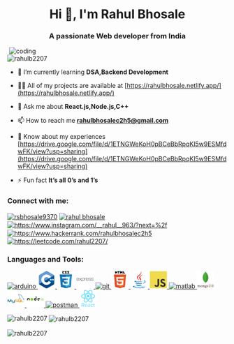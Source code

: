 <h1 align="center">Hi 👋, I'm Rahul Bhosale</h1>
<h3 align="center">A passionate Web developer from India</h3>
<img align="right" alt="coding" width="500" style="width:'800px'" src="https://media2.giphy.com/media/qgQUggAC3Pfv687qPC/200.webp?cid=ecf05e474ind8vxyonot3b8afb1yes0do4r033b25hax1kp6&ep=v1_gifs_search&rid=200.webp&ct=g" />
<p align="left"> <img src="https://komarev.com/ghpvc/?username=rahulb2207&label=Profile%20views&color=0e75b6&style=flat" alt="rahulb2207" /> </p>

- 🌱 I’m currently learning **DSA,Backend Development**

- 👨‍💻 All of my projects are available at [https://rahulbhosale.netlify.app/](https://rahulbhosale.netlify.app/)

- 💬 Ask me about **React.js,Node.js,C++**

- 📫 How to reach me **rahulbhosalec2h5@gmail.com**

- 📄 Know about my experiences [https://drive.google.com/file/d/1ETNGWeKoH0pBCeBbRpqKl5w9ESMfdwFK/view?usp=sharing](https://drive.google.com/file/d/1ETNGWeKoH0pBCeBbRpqKl5w9ESMfdwFK/view?usp=sharing)

- ⚡ Fun fact **It’s all 0’s and 1’s**

<h3 align="left">Connect with me:</h3>
<p align="left">
<a href="https://twitter.com/rsbhosale9370" target="blank"><img align="center" src="https://raw.githubusercontent.com/rahuldkjain/github-profile-readme-generator/master/src/images/icons/Social/twitter.svg" alt="rsbhosale9370" height="30" width="40" /></a>
<a href="https://linkedin.com/in/rahul bhosale" target="blank"><img align="center" src="https://raw.githubusercontent.com/rahuldkjain/github-profile-readme-generator/master/src/images/icons/Social/linked-in-alt.svg" alt="rahul bhosale" height="30" width="40" /></a>
<a href="https://instagram.com/https://www.instagram.com/__rahul__963/?next=%2f" target="blank"><img align="center" src="https://raw.githubusercontent.com/rahuldkjain/github-profile-readme-generator/master/src/images/icons/Social/instagram.svg" alt="https://www.instagram.com/__rahul__963/?next=%2f" height="30" width="40" /></a>
<a href="https://www.hackerrank.com/https://www.hackerrank.com/rahulbhosalec2h5" target="blank"><img align="center" src="https://raw.githubusercontent.com/rahuldkjain/github-profile-readme-generator/master/src/images/icons/Social/hackerrank.svg" alt="https://www.hackerrank.com/rahulbhosalec2h5" height="30" width="40" /></a>
<a href="https://www.leetcode.com/https://leetcode.com/rahul2207/" target="blank"><img align="center" src="https://raw.githubusercontent.com/rahuldkjain/github-profile-readme-generator/master/src/images/icons/Social/leet-code.svg" alt="https://leetcode.com/rahul2207/" height="30" width="40" /></a>
</p>

<h3 align="left">Languages and Tools:</h3>
<p align="left"> <a href="https://www.arduino.cc/" target="_blank" rel="noreferrer"> <img src="https://cdn.worldvectorlogo.com/logos/arduino-1.svg" alt="arduino" width="40" height="40"/> </a> <a href="https://www.w3schools.com/cpp/" target="_blank" rel="noreferrer"> <img src="https://raw.githubusercontent.com/devicons/devicon/master/icons/cplusplus/cplusplus-original.svg" alt="cplusplus" width="40" height="40"/> </a> <a href="https://www.w3schools.com/css/" target="_blank" rel="noreferrer"> <img src="https://raw.githubusercontent.com/devicons/devicon/master/icons/css3/css3-original-wordmark.svg" alt="css3" width="40" height="40"/> </a> <a href="https://expressjs.com" target="_blank" rel="noreferrer"> <img src="https://raw.githubusercontent.com/devicons/devicon/master/icons/express/express-original-wordmark.svg" alt="express" width="40" height="40"/> </a> <a href="https://git-scm.com/" target="_blank" rel="noreferrer"> <img src="https://www.vectorlogo.zone/logos/git-scm/git-scm-icon.svg" alt="git" width="40" height="40"/> </a> <a href="https://www.w3.org/html/" target="_blank" rel="noreferrer"> <img src="https://raw.githubusercontent.com/devicons/devicon/master/icons/html5/html5-original-wordmark.svg" alt="html5" width="40" height="40"/> </a> <a href="https://www.java.com" target="_blank" rel="noreferrer"> <img src="https://raw.githubusercontent.com/devicons/devicon/master/icons/java/java-original.svg" alt="java" width="40" height="40"/> </a> <a href="https://developer.mozilla.org/en-US/docs/Web/JavaScript" target="_blank" rel="noreferrer"> <img src="https://raw.githubusercontent.com/devicons/devicon/master/icons/javascript/javascript-original.svg" alt="javascript" width="40" height="40"/> </a> <a href="https://www.mathworks.com/" target="_blank" rel="noreferrer"> <img src="https://upload.wikimedia.org/wikipedia/commons/2/21/Matlab_Logo.png" alt="matlab" width="40" height="40"/> </a> <a href="https://www.mongodb.com/" target="_blank" rel="noreferrer"> <img src="https://raw.githubusercontent.com/devicons/devicon/master/icons/mongodb/mongodb-original-wordmark.svg" alt="mongodb" width="40" height="40"/> </a> <a href="https://www.mysql.com/" target="_blank" rel="noreferrer"> <img src="https://raw.githubusercontent.com/devicons/devicon/master/icons/mysql/mysql-original-wordmark.svg" alt="mysql" width="40" height="40"/> </a> <a href="https://nodejs.org" target="_blank" rel="noreferrer"> <img src="https://raw.githubusercontent.com/devicons/devicon/master/icons/nodejs/nodejs-original-wordmark.svg" alt="nodejs" width="40" height="40"/> </a> <a href="https://postman.com" target="_blank" rel="noreferrer"> <img src="https://www.vectorlogo.zone/logos/getpostman/getpostman-icon.svg" alt="postman" width="40" height="40"/> </a> <a href="https://reactjs.org/" target="_blank" rel="noreferrer"> <img src="https://raw.githubusercontent.com/devicons/devicon/master/icons/react/react-original-wordmark.svg" alt="react" width="40" height="40"/> </a> </p>

<p><img align="left" src="https://github-readme-stats.vercel.app/api/top-langs?username=rahulb2207&show_icons=true&locale=en&layout=compact" alt="rahulb2207" /></p>

<p>&nbsp;<img align="center" src="https://github-readme-stats.vercel.app/api?username=rahulb2207&show_icons=true&locale=en" alt="rahulb2207" /></p>

<p><img align="center" src="https://github-readme-streak-stats.herokuapp.com/?user=rahulb2207&" alt="rahulb2207" /></p>
